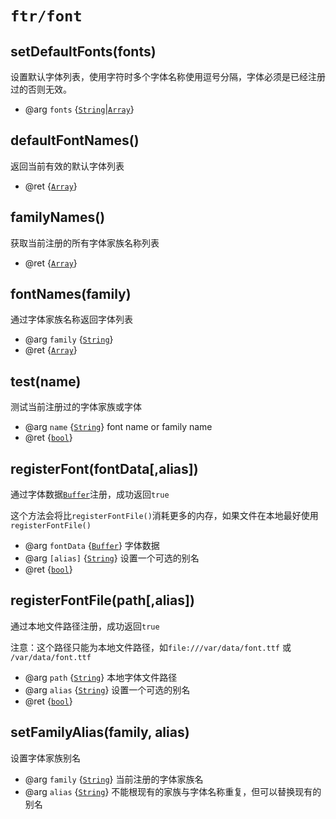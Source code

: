 # `ftr/font`


## setDefaultFonts(fonts)

设置默认字体列表，使用字符时多个字体名称使用逗号分隔，字体必须是已经注册过的否则无效。

* @arg `fonts` {[`String`]|[`Array`]}

## defaultFontNames()

返回当前有效的默认字体列表

* @ret {[`Array`]}

## familyNames()

获取当前注册的所有字体家族名称列表

* @ret {[`Array`]}

## fontNames(family)

通过字体家族名称返回字体列表

* @arg `family` {[`String`]}
* @ret {[`Array`]}

## test(name) 

测试当前注册过的字体家族或字体

* @arg `name` {[`String`]} font name or family name
* @ret {[`bool`]}

## registerFont(fontData[,alias])

通过字体数据[`Buffer`]注册，成功返回`true`

这个方法会将比`registerFontFile()`消耗更多的内存，如果文件在本地最好使用`registerFontFile()`

* @arg `fontData` {[`Buffer`]} 字体数据
* @arg `[alias]` {[`String`]}  设置一个可选的别名
* @ret {[`bool`]}

## registerFontFile(path[,alias])

通过本地文件路径注册，成功返回`true`

注意：这个路径只能为本地文件路径，如`file:///var/data/font.ttf` 或 `/var/data/font.ttf`

* @arg `path` {[`String`]}   本地字体文件路径
* @arg `alias` {[`String`]}	 设置一个可选的别名
* @ret {[`bool`]}

## setFamilyAlias(family, alias)

设置字体家族别名

* @arg `family` {[`String`]} 当前注册的字体家族名
* @arg `alias` {[`String`]}	 不能根现有的家族与字体名称重复，但可以替换现有的别名


[`Object`]: https://developer.mozilla.org/en-US/docs/Web/JavaScript/Reference/Global_Objects/Object
[`Array`]: https://developer.mozilla.org/en-US/docs/Web/JavaScript/Reference/Global_Objects/Array
[`String`]: https://developer.mozilla.org/en-US/docs/Web/JavaScript/Reference/Global_Objects/String
[`bool`]: native_types.md#bool
[`Buffer`]: https://nodejs.org/dist/latest-v8.x/docs/api/buffer.html
